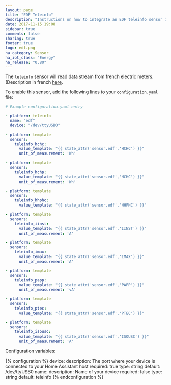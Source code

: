 ```yaml
---
layout: page
title: "EDF Teleinfo"
description: "Instructions on how to integrate an EDF teleinfo sensor into Home Assistant."
date: 2017-11-15 19:08
sidebar: true
comments: false
sharing: true
footer: true
logo: edf.png
ha_category: Sensor
ha_iot_class: "Energy"
ha_release: "0.80"
---
```


The `teleinfo` sensor will read data stream from french electric meters. (Description in french
[here](http://www.enedis.fr/sites/default/files/Enedis-NOI-CPT_02E.pdf).

To enable this sensor, add the following lines to your `configuration.yaml` file:

```yaml
# Example configuration.yaml entry

- platform: teleinfo
  name: "edf"
  device: "/dev/ttyUSB0"

- platform: template
  sensors:
    teleinfo_hchc:
      value_template: "{{ state_attr('sensor.edf','HCHC') }}"
      unit_of_measurement: 'Wh'

- platform: template
  sensors:
    teleinfo_hchp:
      value_template: "{{ state_attr('sensor.edf','HCHC') }}"
      unit_of_measurement: 'Wh'

- platform: template
  sensors:
    teleinfo_hhphc:
      value_template: "{{ state_attr('sensor.edf','HHPHC') }}"

- platform: template
  sensors:
    teleinfo_iinst:
      value_template: "{{ state_attr('sensor.edf','IINST') }}"
      unit_of_measurement: 'A'

- platform: template
  sensors:
    teleinfo_imax:
      value_template: "{{ state_attr('sensor.edf','IMAX') }}"
      unit_of_measurement: 'A'

- platform: template
  sensors:
    teleinfo_papp:
      value_template: "{{ state_attr('sensor.edf','PAPP') }}"
      unit_of_measurement: 'vA'

- platform: template
  sensors:
    teleinfo_ptec:
      value_template: "{{ state_attr('sensor.edf','PTEC') }}"

- platform: template
  sensors:
    teleinfo_isousc:
      value_template: "{{ state_attr('sensor.edf','ISOUSC') }}"
      unit_of_measurement: 'A'
```

Configuration variables:

{% configuration %}
device:
  description: The port where your device is connected to your Home Assistant host
  required: true
  type: string
  default: /dev/ttyUSB0
name:
  description: Name of your device
  required: false
  type: string
  default: teleinfo
{% endconfiguration %}
